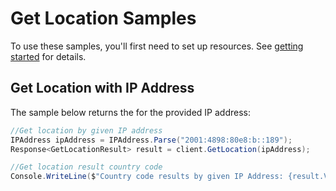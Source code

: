# Get Location Samples

To use these samples, you'll first need to set up resources. See [getting started](https://github.com/Azure/azure-sdk-for-net/tree/main/sdk/maps/Azure.Maps.Geolocation#getting-started) for details.

## Get Location with IP Address

The sample below returns the for the provided IP address:

```C# Snippet:GetLocation
//Get location by given IP address
IPAddress ipAddress = IPAddress.Parse("2001:4898:80e8:b::189");
Response<GetLocationResult> result = client.GetLocation(ipAddress);

//Get location result country code
Console.WriteLine($"Country code results by given IP Address: {result.Value.IsoCode}");
```
